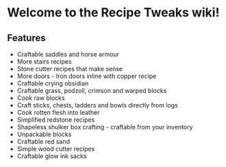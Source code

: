 # Welcome to the Recipe Tweaks wiki!

## Features 
* Craftable saddles and horse armour 
* More stairs recipes
* Stone cutter recipes that make sense
* More doors - Iron doors inline with copper recipe
* Craftable crying obsidian
* Craftable grass, podzoll, crimson and warped blocks
* Cook raw blocks
* Craft sticks, chests, ladders and bowls directly from logs 
* Cook rotten flesh into leather
* Simplified redstone recipes
* Shapeless shulker box crafting - craftable from your inventory
* Unpackable blocks 
* Craftable red sand
* Simple wood cutter recipes
* Craftable glow ink sacks 

